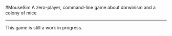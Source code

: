 #MouseSim
A zero-player, command-line game about darwinism and a colony of mice

----

This game is still a work in progress.